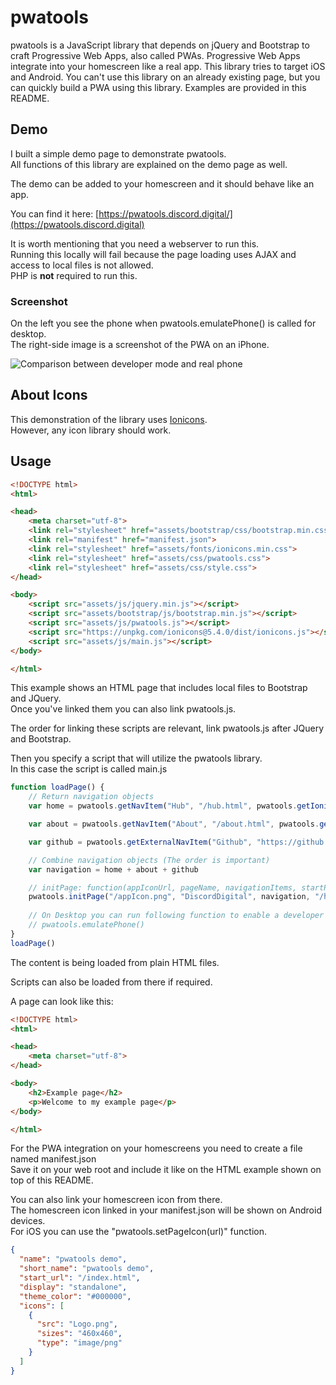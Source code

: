 # pwatools
pwatools is a JavaScript library that depends on jQuery and Bootstrap to craft Progressive Web Apps, also called PWAs. Progressive Web Apps integrate into your homescreen like a real app. This library tries to target iOS and Android. You can't use this library on an already existing page, but you can quickly build a PWA using this library. Examples are provided in this README.

## Demo

I built a simple demo page to demonstrate pwatools.\
All functions of this library are explained on the demo page as well.

The demo can be added to your homescreen and it should behave like an app.

You can find it here: [https://pwatools.discord.digital/](https://pwatools.discord.digital)

It is worth mentioning that you need a webserver to run this.\
Running this locally will fail because the page loading uses AJAX and access to local files is not allowed.\
PHP is **not** required to run this.

### Screenshot

On the left you see the phone when pwatools.emulatePhone() is called for desktop.\
The right-side image is a screenshot of the PWA on an iPhone.

![Comparison between developer mode and real phone](https://pwatools.discord.digital/cdn/example.png)

## About Icons

This demonstration of the library uses [Ionicons](https://ionicons.com/).\
However, any icon library should work.

## Usage

```html
<!DOCTYPE html>
<html>

<head>
    <meta charset="utf-8">
    <link rel="stylesheet" href="assets/bootstrap/css/bootstrap.min.css">
    <link rel="manifest" href="manifest.json">
    <link rel="stylesheet" href="assets/fonts/ionicons.min.css">
    <link rel="stylesheet" href="assets/css/pwatools.css">
    <link rel="stylesheet" href="assets/css/style.css">
</head>

<body>
    <script src="assets/js/jquery.min.js"></script>
    <script src="assets/bootstrap/js/bootstrap.min.js"></script>
    <script src="assets/js/pwatools.js"></script>
    <script src="https://unpkg.com/ionicons@5.4.0/dist/ionicons.js"></script>
    <script src="assets/js/main.js"></script>
</body>

</html>
```

This example shows an HTML page that includes local files to Bootstrap and JQuery.\
Once you've linked them you can also link pwatools.js.

The order for linking these scripts are relevant, link pwatools.js after JQuery and Bootstrap.

Then you specify a script that will utilize the pwatools library.\
In this case the script is called main.js

```javascript
function loadPage() {
    // Return navigation objects
    var home = pwatools.getNavItem("Hub", "/hub.html", pwatools.getIoniconsIcon("bookmark-outline"), true, pwatools.getIoniconsIcon("bookmark"))

    var about = pwatools.getNavItem("About", "/about.html", pwatools.getIoniconsIcon("help-circle-outline"), false, pwatools.getIoniconsIcon("help-circle"))

    var github = pwatools.getExternalNavItem("Github", "https://github.com/DiscordDigital", pwatools.getIoniconsIcon("logo-github"))

    // Combine navigation objects (The order is important)
    var navigation = home + about + github

    // initPage: function(appIconUrl, pageName, navigationItems, startPage)
    pwatools.initPage("/appIcon.png", "DiscordDigital", navigation, "/hub.html")
    
    // On Desktop you can run following function to enable a developer view for the page:
    // pwatools.emulatePhone()
}
loadPage()
```

The content is being loaded from plain HTML files.

Scripts can also be loaded from there if required.

A page can look like this:

```html
<!DOCTYPE html>
<html>

<head>
    <meta charset="utf-8">
</head>

<body>
    <h2>Example page</h2>
    <p>Welcome to my example page</p>
</body>

</html>
```

For the PWA integration on your homescreens you need to create a file named manifest.json\
Save it on your web root and include it like on the HTML example shown on top of this README.

You can also link your homescreen icon from there.\
The homescreen icon linked in your manifest.json will be shown on Android devices.\
For iOS you can use the "pwatools.setPageIcon(url)" function.

```json
{
  "name": "pwatools demo",
  "short_name": "pwatools demo",
  "start_url": "/index.html",
  "display": "standalone",
  "theme_color": "#000000",
  "icons": [
    {
      "src": "Logo.png",
      "sizes": "460x460",
      "type": "image/png"
    }
  ]
}
```
